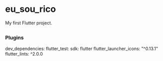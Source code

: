 # eu_sou_rico
My first Flutter project.

## 

### Plugins
dev_dependencies:
  flutter_test:
    sdk: flutter
  flutter_launcher_icons: "^0.13.1"
  flutter_lints: ^2.0.0
